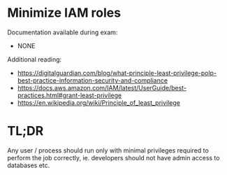 # Minimize IAM roles

Documentation available during exam:
* NONE

Additional reading:
* https://digitalguardian.com/blog/what-principle-least-privilege-polp-best-practice-information-security-and-compliance
* https://docs.aws.amazon.com/IAM/latest/UserGuide/best-practices.html#grant-least-privilege
* https://en.wikipedia.org/wiki/Principle_of_least_privilege

# TL;DR

Any user / process should run only with minimal privileges required to perform the job correctly, ie. developers should not have admin access to databases etc.
